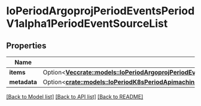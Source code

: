 # IoPeriodArgoprojPeriodEventsPeriodV1alpha1PeriodEventSourceList

## Properties

Name | Type | Description | Notes
------------ | ------------- | ------------- | -------------
**items** | Option<[**Vec<crate::models::IoPeriodArgoprojPeriodEventsPeriodV1alpha1PeriodEventSource>**](io.argoproj.events.v1alpha1.EventSource.md)> |  | [optional]
**metadata** | Option<[**crate::models::IoPeriodK8sPeriodApimachineryPeriodPkgPeriodApisPeriodMetaPeriodV1PeriodListMeta**](io.k8s.apimachinery.pkg.apis.meta.v1.ListMeta.md)> |  | [optional]

[[Back to Model list]](../README.md#documentation-for-models) [[Back to API list]](../README.md#documentation-for-api-endpoints) [[Back to README]](../README.md)


